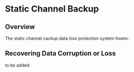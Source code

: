 # Static Channel Backup 

## Overview

The static channel cackup data loss protection system howto. 

## Recovering Data Corruption or Loss 

to be added.



 
